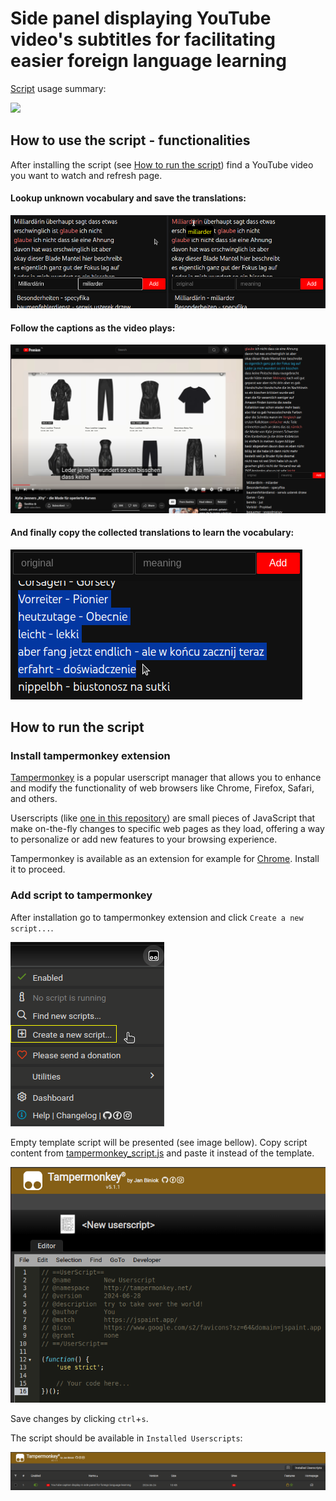 # Side panel displaying YouTube video's subtitles for facilitating easier foreign language learning
[Script](tampermonkey_script.js) usage summary:

![](images/yt_panel.gif)

## How to use the script - functionalities
After installing the script (see [How to run the script](#how-to-run-the-script)) find a YouTube video you want to watch and refresh page.

#### Lookup unknown vocabulary and save the translations:

![](images/add_translations.png)

#### Follow the captions as the video plays:

![](images/follow_subtitles.png)

#### And finally copy the collected translations to learn the vocabulary:

![](images/copy_translations.png)


## How to run the script
### Install tampermonkey extension
[Tampermonkey](https://www.tampermonkey.net/) is a popular userscript manager that allows you to enhance and modify the functionality of web browsers 
like Chrome, Firefox, Safari, and others. 

Userscripts (like [one in this repository](tampermonkey_script.js)) are small pieces of JavaScript that make on-the-fly changes 
to specific web pages as they load, offering a way to personalize or add new features to your browsing experience.

Tampermonkey is available as an extension for example for [Chrome](https://chromewebstore.google.com/detail/tampermonkey/dhdgffkkebhmkfjojejmpbldmpobfkfo).
Install it to proceed.

### Add script to tampermonkey
After installation go to tampermonkey extension and click `Create a new script...`.

![](images/create_script.png)

Empty template script will be presented (see image bellow). Copy script content from [tampermonkey_script.js](tampermonkey_script.js)
and paste it instead of the template.

![](images/script_template.png)

Save changes by clicking `ctrl`+`s`.

The script should be available in `Installed Userscripts`:

![](images/user_scripts_list.png)
